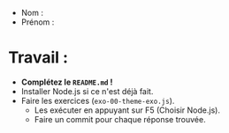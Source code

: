- Nom :
- Prénom :

# Travail :

- **Complétez le `README.md` !**
- Installer Node.js si ce n'est déjà fait.
- Faire les exercices (`exo-00-theme-exo.js`).
  - Les exécuter en appuyant sur F5 (Choisir Node.js).
  - Faire un commit pour chaque réponse trouvée.
